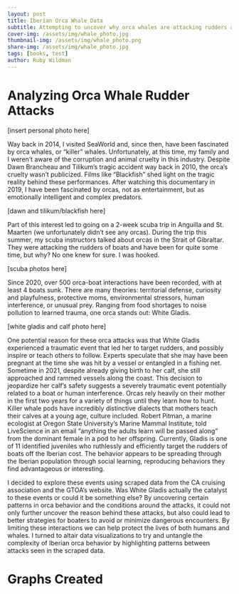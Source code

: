 ```yaml
---
layout: post
title: Iberian Orca Whale Data 
subtitle: Attempting to uncover why orca whales are attacking rudders along the Iberian Peninsula
cover-img: /assets/img/whale_photo.jpg
thumbnail-img: /assets/img/whale_photo.png
share-img: /assets/img/whale_photo.jpg
tags: [books, test]
author: Ruby Wildman
---
```



# Analyzing Orca Whale Rudder Attacks


[insert personal photo here]

  Way back in 2014, I visited SeaWorld and, since then, have been fascinated by orca whales, or “killer” whales. Unfortunately, at this time, my family and I weren’t aware of the corruption and animal cruelty in this industry. Despite Dawn Brancheau and Tilikum’s tragic accident way back in 2010, the orca’s cruelty wasn’t publicized. Films like “Blackfish” shed light on the tragic reality behind these performances. After watching this documentary in 2019, I have been fascinated by orcas, not as entertainment, but as emotionally intelligent and complex predators.

[dawn and tilikum/blackfish here]
  
  Part of this interest led to going on a 2-week scuba trip in Anguilla and St. Maarten (we unfortunately didn’t see any orcas). During the trip this summer, my scuba instructors talked about orcas in the Strait of Gibraltar. They were attacking the rudders of boats and have been for quite some time, but why? No one knew for sure. I was hooked. 

[scuba photos here]

  Since 2020, over 500 orca-boat interactions have been recorded, with at least 4 boats sunk. There are many theories: territorial defense, curiosity and playfulness, protective moms, environmental stressors, human interference, or unusual prey. Ranging from food shortages to noise pollution to learned trauma, one orca stands out: White Gladis.

[white gladis and calf photo here]

  One potential reason for these orca attacks was that White Gladis experienced a traumatic event that led her to target rudders, and possibly inspire or teach others to follow. Experts speculate that she may have been pregnant at the time she was hit by a vessel or entangled in a fishing net. Sometime in 2021, despite already giving birth to her calf, she still approached and rammed vessels along the coast. This decision to jeopardize her calf’s safety suggests a severely traumatic event potentially related to a boat or human interference. Orcas rely heavily on their mother in the first two years for a variety of things until they learn how to hunt. Killer whale pods have incredibly distinctive dialects that mothers teach their calves at a young age, culture included. Robert Pitman, a marine ecologist at Oregon State University’s Marine Mammal Institute, told LiveScience in an email “anything the adults learn will be passed along” from the dominant female in a pod to her offspring. Currently, Gladis is one of 11 identified juveniles who ruthlessly and efficiently target the rudders of boats off the Iberian cost.  The behavior appears to be spreading through the Iberian population through social learning, reproducing behaviors they find advantageous or interesting.

  I decided to explore these events using scraped data from the CA cruising association and the GTOA’s website. Was White Gladis actually the catalyst to these events or could it be something else? By uncovering certain patterns in orca behavior and the conditions around the attacks, it could not only further uncover the reason behind these attacks, but also could lead to better strategies for boaters to avoid or minimize dangerous encounters. By limiting these interactions we can help protect the lives of both humans and whales. I turned to altair data visualizations to try and untangle the complexity of Iberian orca behavior by highlighting patterns between attacks seen in the scraped data.


# Graphs Created

<!-- Vega libraries -->
<script src="https://cdn.jsdelivr.net/npm/vega@5"></script>
<script src="https://cdn.jsdelivr.net/npm/vega-lite@5"></script>
<script src="https://cdn.jsdelivr.net/npm/vega-embed@6"></script>

<div id="vis"></div>

<script type="text/javascript">
  vegaEmbed('#vis', '/assets/img/behavior_description_vs_damage.json').then(function(result) {
    // Access the Vega view instance as result.view
  }).catch(console.error);
</script>


<div id="vis1"></div>
<script type="text/javascript">
  vegaEmbed('#vis1', '/assets/img/orca_attack_frequency.json').then(function(result) {
    // Access the Vega view instance as result.view
  }).catch(console.error);
</script>

<div id="vis2"></div>
<script type="text/javascript">
  vegaEmbed('#vis2', '/assets/img/orca_behavior_by_moon_phase.json').then(function(result) {
    // Access the Vega view instance as result.view
  }).catch(console.error);
</script>


<div id="vis3"></div>
<script type="text/javascript">
  vegaEmbed('#vis3', '/assets/img/orca_interactions_by_stage_of_day.json').then(function(result) {
    // Access the Vega view instance as result.view
  }).catch(console.error);
</script>

<div id="vis4"></div>
<script type="text/javascript">
  vegaEmbed('#vis4', '/assets/img/rudder_vs_damage.json').then(function(result) {
    // Access the Vega view instance as result.view
  }).catch(console.error);
</script>

<div id="vis5"></div>
<script type="text/javascript">
  vegaEmbed('#vis5', '/assets/img/sea_state_vs_interaction_frequency.json').then(function(result) {
    // Access the Vega view instance as result.view
  }).catch(console.error);
</script>




